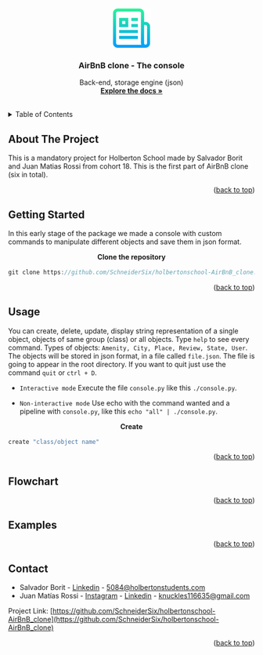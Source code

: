<div id="top"></div>

<!-- PROJECT LOGO -->
<br />
<div align="center">
  <a href="https://github.com/SchneiderSix/holbertonschool-AirBnB_clone">
    <img src="images/logo.png" alt="Logo" width="80" height="80">
  </a>

<h3 align="center">AirBnB clone - The console</h3>

  <p align="center">
    Back-end, storage engine (json) 
    <br />
    <a href="https://github.com/SchneiderSix/holbertonschool-AirBnB_clone"><strong>Explore the docs »</strong></a>
    <br />
    <br />
  </p>
</div>



<!-- TABLE OF CONTENTS -->
<details>
  <summary>Table of Contents</summary>
  <ol>
    <li>
      <a href="#about-the-project">About The Project</a>
    </li>
    <li>
      <a href="#getting-started">Getting Started</a>
    </li>
    <li><a href="#usage">Usage</a></li>
    <li><a href="#examples">Examples</a></li>
    <li><a href="#flowchart">Flowchart</a></li>
    <li><a href="#contact">Contact</a></li>
  </ol>
</details>



<!-- ABOUT THE PROJECT -->
## About The Project

This is a mandatory project for Holberton School made by Salvador Borit and Juan Matias Rossi from cohort 18. This is the first part of AirBnB clone (six in total).

<p align="right">(<a href="#top">back to top</a>)</p>



<!-- GETTING STARTED -->
## Getting Started

In this early stage of the package we made a console with custom commands to manipulate different objects and save them in json format.

<p align="middle"><b>Clone the repository</b>

``` javascript
git clone https://github.com/SchneiderSix/holbertonschool-AirBnB_clone.git
```

<p align="right">(<a href="#top">back to top</a>)</p>

<!-- USAGE EXAMPLES -->
## Usage

You can create, delete, update, display string representation of a single object, objects of same group (class) or all objects.
Type `help` to see every command. Types of objects: `Amenity, City, Place, Review, State, User`.
The objects will be stored in json format, in a file called `file.json`. The file is going to appear in the root directory.
If you want to quit just use the command `quit` or `ctrl + D`.

* `Interactive mode`
  Execute the file `console.py` like this `./console.py`.

* `Non-interactive mode`
  Use echo with the command wanted and a pipeline with `console.py`, like this `echo "all" | ./console.py`.

<p align="middle"><b>Create</b>

``` javascript
create "class/object name"
```

<p align="right">(<a href="#top">back to top</a>)</p>

<!-- FLOWCHART -->
## Flowchart



<p align="right">(<a href="#top">back to top</a>)</p>

<!-- EXAMPLES -->
## Examples



<p align="right">(<a href="#top">back to top</a>)</p>

<!-- CONTACT -->
## Contact

* Salvador Borit - [Linkedin](https://www.linkedin.com/in/salvadorborit) - 5084@holbertonstudents.com
* Juan Matías Rossi - [Instagram](https://www.instagram.com/jumaro35/) - [Linkedin](https://www.linkedin.com/in/jmrossi6/) - knuckles116635@gmail.com

Project Link: [https://github.com/SchneiderSix/holbertonschool-AirBnB_clone](https://github.com/SchneiderSix/holbertonschool-AirBnB_clone)

<p align="right">(<a href="#top">back to top</a>)</p>
